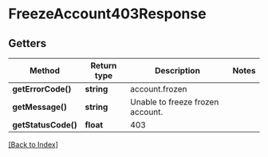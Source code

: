 # FreezeAccount403Response

## Getters

Method | Return type | Description | Notes
------------ | ------------- | ------------- | -------------
**getErrorCode()** | **string** | account.frozen |
**getMessage()** | **string** | Unable to freeze frozen account. |
**getStatusCode()** | **float** | 403 |

[[Back to Index]](../index.md)
